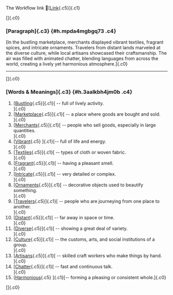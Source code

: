 The Workflow link
👏[[Link](https://www.google.com/url?q=http://www.google.com&sa=D&source=editors&ust=1759588801890996&usg=AOvVaw3kjGdz6TrMtJ0Riv4qgVHo){.c5}]{.c1}

[]{.c0}

### [Paragraph]{.c3} {#h.mpda4mgbgq73 .c4}

[In the bustling marketplace, merchants displayed vibrant textiles,
fragrant spices, and intricate ornaments. Travelers from distant lands
marveled at the diverse culture, while local artisans showcased their
craftsmanship. The air was filled with animated chatter, blending
languages from across the world, creating a lively yet harmonious
atmosphere.]{.c0}

------------------------------------------------------------------------

[]{.c0}

### [Words & Meanings]{.c3} {#h.3aalkbh4jm0b .c4}

1.  [[Bustling](https://www.google.com/url?q=http://www.google.com&sa=D&source=editors&ust=1759588801891776&usg=AOvVaw09d0MsOABYry1PxKEWm5rI){.c5}]{.c1}[ --
    full of lively activity.\
    ]{.c0}
2.  [[Marketplace](https://www.google.com/url?q=http://www.google.com&sa=D&source=editors&ust=1759588801891930&usg=AOvVaw3jCHHwOJf_oJdb1Xw2ClXY){.c5}]{.c1}[ --
    a place where goods are bought and sold.\
    ]{.c0}
3.  [[Merchants](https://www.google.com/url?q=http://www.google.com&sa=D&source=editors&ust=1759588801892048&usg=AOvVaw2kWBTsTc8F2j87DPUiUCRv){.c5}]{.c1}[ --
    people who sell goods, especially in large quantities.\
    ]{.c0}
4.  [[Vibrant](https://www.google.com/url?q=http://www.google.com&sa=D&source=editors&ust=1759588801892174&usg=AOvVaw1VxbhrFUeK5rUfDyRr1sQs){.c5}
    ]{.c1}[-- full of life and energy.\
    ]{.c0}
5.  [[Textiles](https://www.google.com/url?q=http://www.google.com&sa=D&source=editors&ust=1759588801892271&usg=AOvVaw1tN66jxX6pC_50oylo3HrX){.c5}]{.c1}[ --
    types of cloth or woven fabric.\
    ]{.c0}
6.  [[Fragrant](https://www.google.com/url?q=http://www.google.com&sa=D&source=editors&ust=1759588801892374&usg=AOvVaw2C26q0Sz9j6TR8XQszRqMK){.c5}]{.c1}[ --
    having a pleasant smell.\
    ]{.c0}
7.  [[Intricate](https://www.google.com/url?q=http://www.google.com&sa=D&source=editors&ust=1759588801892472&usg=AOvVaw1QPEMcppsnm85w01YbVfGL){.c5}]{.c1}[ --
    very detailed or complex.\
    ]{.c0}
8.  [[Ornaments](https://www.google.com/url?q=http://www.google.com&sa=D&source=editors&ust=1759588801892572&usg=AOvVaw3PgjpIKRKVYCmzwYLjToWp){.c5}]{.c1}[ --
    decorative objects used to beautify something.\
    ]{.c0}
9.  [[Travelers](https://www.google.com/url?q=http://www.google.com&sa=D&source=editors&ust=1759588801892690&usg=AOvVaw0MecPnQWd4gISLJeywmUue){.c5}]{.c1}[ --
    people who are journeying from one place to another.\
    ]{.c0}
10. [[Distant](https://www.google.com/url?q=http://www.google.com&sa=D&source=editors&ust=1759588801892821&usg=AOvVaw3_zb8O_OCsUFJy7hTOnCam){.c5}]{.c1}[ --
    far away in space or time.\
    ]{.c0}
11. [[Diverse](https://www.google.com/url?q=http://www.google.com&sa=D&source=editors&ust=1759588801892917&usg=AOvVaw1pGzBbbm895NnPZyRIS9kr){.c5}]{.c1}[ --
    showing a great deal of variety.\
    ]{.c0}
12. [[Culture](https://www.google.com/url?q=http://www.google.com&sa=D&source=editors&ust=1759588801893019&usg=AOvVaw1_PJ_2yDgBGrq2BtQA3jgR){.c5}]{.c1}[ --
    the customs, arts, and social institutions of a group.\
    ]{.c0}
13. [[Artisans](https://www.google.com/url?q=http://www.google.com&sa=D&source=editors&ust=1759588801898327&usg=AOvVaw2DR-om_cl6t5uqkhe2Pik8){.c5}]{.c1}[ --
    skilled craft workers who make things by hand.\
    ]{.c0}
14. [[Chatter](https://www.google.com/url?q=http://www.google.com&sa=D&source=editors&ust=1759588801898755&usg=AOvVaw2ntMrg5m7W23-igxed7LHc){.c5}]{.c1}[ --
    fast and continuous talk.\
    ]{.c0}
15. [[Harmonious](https://www.google.com/url?q=http://www.google.com&sa=D&source=editors&ust=1759588801898916&usg=AOvVaw1wbSqc6aom0aDfHwgwwkVI){.c5}
    ]{.c1}[-- forming a pleasing or consistent whole.]{.c0}

[]{.c0}
